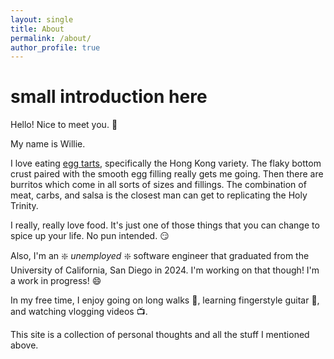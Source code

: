 ```yaml
---
layout: single
title: About
permalink: /about/
author_profile: true
---
```


# small introduction here

Hello! Nice to meet you. :bow:

My name is Willie.

I love eating [egg tarts](https://en.wikipedia.org/wiki/Egg_tart), specifically the Hong Kong variety. 
The flaky bottom crust paired with the smooth egg filling really gets me going. 
Then there are burritos which come in all sorts of sizes and fillings. 
The combination of meat, carbs, and salsa is the closest man can get to replicating the Holy Trinity.

I really, really love food. It's just one of those things that you can change to spice up your life. No pun intended. :smirk:

Also, I'm an :sparkle: *unemployed* :sparkle: software engineer that graduated from the University of California, San Diego in 2024.
I'm working on that though! I'm a work in progress! :smile:

In my free time, I enjoy going on long walks :walking:, learning fingerstyle guitar :guitar:, and watching vlogging videos :tv:.

This site is a collection of personal thoughts and all the stuff I mentioned above.